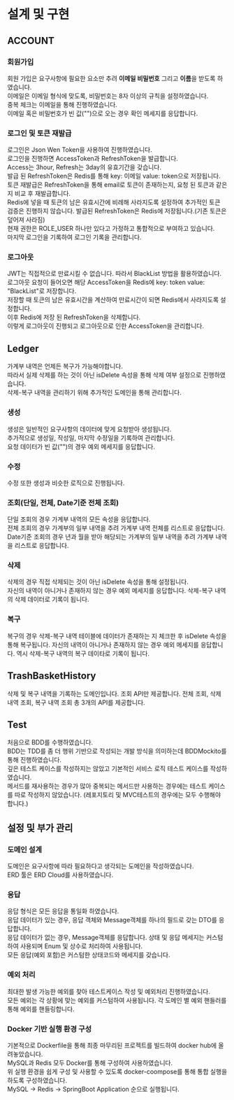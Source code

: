 # 설계 및 구현
## ACCOUNT
### 회원가입
회원 가입은 요구사항에 필요한 요소만 추려 **이메일 비밀번호** 그리고 **이름**을 받도록 하였습니다.  
이메일은 이메일 형식에 맞도록, 비밀번호는 8자 이상의 규칙을 설정하였습니다.  
중복 체크는 이메일을 통해 진행하였습니다.  
이메일 혹은 비밀번호가 빈 값("")으로 오는 경우 확인 메세지를 응답합니다.
### 로그인 및 토큰 재발급
로그인은 Json Wen Token을 사용하여 진행하였습니다.  
로그인을 진행하면 AccessToken과 RefreshToken을 발급합니다.  
Access는 3hour, Refresh는 3day의 유효기간을 갖습니다.  
발급 된 RefreshToken은 Redis를 통해 key: 이메일 value: token으로 저장됩니다.  
토큰 재발급은 RefreshToken을 통해 email로 토큰이 존재하는지, 요청 된 토큰과 같은지 비교 후 재발급합니다.  
Redis에 넣을 때 토큰의 남은 유효시간에 비례해 사라지도록 설정하여 추가적인 토큰 검증은 진행하지 않습니다.
발급된 RefreshToken은 Redis에 저장됩니다.(기존 토큰은 덮어져 사라짐)  
현재 권한은 ROLE_USER 하나만 있다고 가정하고 통합적으로 부여하고 있습니다.  
마지막 로그인을 기록하여 로그인 기록을 관리합니다.
### 로그아웃
JWT는 직접적으로 만료시킬 수 없습니다. 따라서 BlackList 방법을 활용하였습니다.  
로그아웃 요청이 들어오면 해당 AccessToken을 Redis에 key: token value: "BlackList"로 저장합니다.  
저장할 때 토큰의 남은 유효시간을 계산하여 만료시간이 되면 Redis에서 사라지도록 설정합니다.  
이후 Redis에 저장 된 RefreshToken을 삭제합니다.  
이렇게 로그아웃이 진행되고 로그아웃으로 인한 AccessToken을 관리합니다.
## Ledger
가계부 내역은 언제든 복구가 가능해야합니다.  
따라서 실제 삭제를 하는 것이 아닌 isDelete 속성을 통해 삭제 여부 설정으로 진행하였습니다.  
삭제-복구 내역을 관리하기 위해 추가적인 도메인을 통해 관리합니다.
### 생성
생성은 일반적인 요구사항의 데이터에 맞게 요청받아 생성됩니다.  
추가적으로 생성일, 작성일, 마지막 수정일을 기록하여 관리합니다.  
요청 데이터가 빈 값("")의 경우 예외 메세지를 응답합니다.
### 수정
수정 또한 생성과 비슷한 로직으로 진행됩니다.
### 조회(단일, 전체, Date기준 전체 조회)
단일 조회의 경우 가계부 내역의 모든 속성을 응답합니다.  
전체 조회의 경우 가계부의 일부 내역을 추려 가계부 내역 전체를 리스트로 응답합니다.
Date기준 조회의 경우 년과 월을 받아 해당되는 가계부의 일부 내역을 추려 가계부 내역을 리스트로 응답합니다.
### 삭제
삭제의 경우 직접 삭제되는 것이 아닌 isDelete 속성을 통해 설정됩니다.  
자신의 내역이 아니거나 존재하지 않는 경우 예외 메세지를 응답합니다.
삭제-복구 내역의 삭제 데이터로 기록이 됩니다.
### 복구
복구의 경우 삭제-복구 내역 테이블에 데이터가 존재하는 지 체크한 후 isDelete 속성을 통해 복구됩니다.
자신의 내역이 아니거나 존재하지 않는 경우 예외 메세지를 응답합니다.
역시 삭제-복구 내역의 복구 데이타로 기록이 됩니다.
## TrashBasketHistory
삭제 및 복구 내역을 기록하는 도메인입니다.
조회 API만 제공합니다.
전체 조회, 삭제 내역 조회, 복구 내역 조회 총 3개의 API를 제공합니다.
## Test
처음으로 BDD를 수행하였습니다.  
BDD는 TDD를 좀 더 행위 기반으로 작성되는 개발 방식을 의미하는데 BDDMockito를 통해 진행하였습니다.  
깊은 테스트 케이스를 작성하지는 않았고 기본적인 서비스 로직 테스트 케이스를 작성하였습니다.  
메서드를 재사용하는 경우가 많아 중복되는 메서드만 사용하는 경우에는 테스트 케이스를 따로 작성하지 않았습니다.  (레포지토리 및 MVC테스트의 경우에는 모두 수행해야 합니다.)
## 설정 및 부가 관리
### 도메인 설계
도메인은 요구사항에 따라 필요하다고 생각되는 도메인을 작성하였습니다.  
ERD 툴은 ERD Cloud를 사용하였습니다.
### 응답
응답 형식은 모든 응답을 통일화 하였습니다.  
응답 데이터가 있는 경우, 응답 객체와 Message객체를 하나의 필드로 갖는 DTO를 응답합니다.  
응답 데이터가 없는 경우, Message객체를 응답합니다.
상태 및 응답 메세지는 커스텀하여 사용되며 Enum 및 상수로 처리하여 사용됩니다.  
모든 응답(예외 포함)은 커스텀한 상태코드와 메세지를 갖습니다.
### 예외 처리
최대한 발생 가능한 예외를 찾아 테스트케이스 작성 및 예외처리 진행하였습니다.  
모든 예외는 각 상황에 맞는 예외를 커스텀하여 사용됩니다.
각 도메인 별 예외 핸들러를 통해 예외를 핸들링합니다.
### Docker 기반 실행 환경 구성
기본적으로 Dockerfile을 통해 최종 마무리된 프로젝트를 빌드하여 docker hub에 올려놓았습니다.  
MySQL과 Redis 모두 Docker를 통해 구성하여 사용하였습니다.  
위 실행 환경을 쉽게 구성 및 사용할 수 있도록 docker-coompose를 통해 통합 실행을 하도록 구성하였습니다.  
MySQL -> Redis -> SpringBoot Application 순으로 실행됩니다.